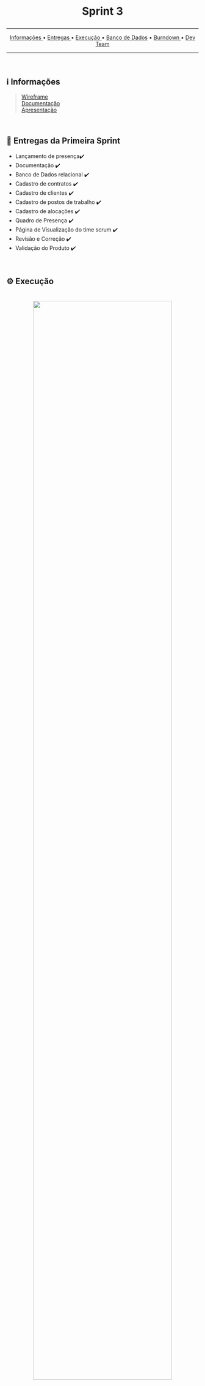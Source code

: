 # <p align="center"> Sprint 3 </center>

<hr>

<p align="center">
  <a href ="#information_source-informações"> Informações </a>  • 
  <a href ="#dart-entregas-da-primeira-sprint"> Entregas </a>  • 
  <a href ="#gear-execução"> Execução </a>  • 
  <a href ="#game_die-banco-de-dados">  Banco de Dados</a>  • 
  <a href ="#chart_with_upwards_trend-burndown">  Burndown </a>  • 
  <a href ="#mortar_board-dev-team"> Dev Team </a> 
</p>
<hr>
<br>

## :information_source: Informações

> [Wireframe](https://www.figma.com/proto/tipWpDl8AF1pPSGCAsVdGA/Untitled?node-id=94%3A2&scaling=scale-down-width&page-id=91%3A2&starting-point-node-id=94%3A2)<br>
> [Documentação]()<br>
> [Apresentação]()<br>
<br>

## :dart: Entregas da Primeira Sprint
* Lançamento de presença:heavy_check_mark:
* Documentação :heavy_check_mark:
* Banco de Dados relacional :heavy_check_mark:
* Cadastro de contratos  :heavy_check_mark:
* Cadastro de clientes :heavy_check_mark:
* Cadastro de postos de trabalho :heavy_check_mark:
* Cadastro de alocações :heavy_check_mark:
* Quadro de Presença  :heavy_check_mark:
* Página de Visualização do time scrum :heavy_check_mark:
* Revisão e Correção :heavy_check_mark:
* Validação do Produto :heavy_check_mark:
<br>

## :gear: Execução
<h1 align="center"><img src = "" width="85%"></h1>
<br>

## :game_die: Banco de Dados
<h1 align="center"><img src = "" width="85%"></h1>
<br>

## :chart_with_upwards_trend: Burndown
*O gráfico abaixo mostra o desempenho da equipe na realização das tarefas referentes a Sprint:*
<h1 align="center"><img src = "" width="80%"></h1>
<br>

## :mortar_board: Dev Team

|  Nome   |  Função |    GitHub    |    Linkedin   |
| :---         |     :---:      |     :---:     |          :---: |
| Jonatas Mathias Dalló | Scrum Master | [@GitHub](https://github.com/Jonatas-Dallo) | [@LinkedIn](https://www.linkedin.com/in/jonatas-dall%C3%B3-147638206/)  |
| Luíz Fernando Silva Habaeb | Product Owner | [@GitHub](https://github.com/luizhabaeb)  | [@LinkedIn](https://www.linkedin.com/in/luizhabaeb/)  |
| Dante Demétrius Pereira Silva  | Desenvolvedor 1 |  - | [@LinkedIn](https://www.linkedin.com/in/dante-silva-0a2a09a8/) | 
| Gustavo Kenji Ando | Desenvolvedor 2 | [@GitHub](https://github.com/GustavoAndo) | [@LinkedIn](https://www.linkedin.com/in/gustavo-ando-054414209/) |
| Júlia Maria Santos Barroso | Desenvolvedor 3 | [@GitHub](https://github.com/jumajubs) | [@LinkedIn](https://www.linkedin.com/in/j%C3%BAlia-maria-santos-850739188/) | 
| Júlia Rafaela Teixeira Andrade Silva | Desenvolvedor 4 | [@GitHub](https://github.com/jufaela) | [@LinkedIn](https://www.linkedin.com/in/j%C3%BAlia-andrade-1195a121a) | 
| Kauã Gustavo Rodrigues Reno | Desenvolvedor 5 | [@GitHub](https://github.com/Kaua-Reno) | [@LinkedIn](https://www.linkedin.com/in/kau%C3%A3-gustavo-r-reno-6a3142205/) |
| Luís Henrique Ferreira Souza | Desenvolvedor 6 | [@GitHub]( https://github.com/Luisttine) | [@LinkedIn](https://www.linkedin.com/in/lu%C3%ADs-souza/) |
| Maria Eduarda Macedo Braga | Desenvolvedor 7 | [@GitHub](https://github.com/madu-braga) | [@LinkedIn](https://www.linkedin.com/in/maria-eduarda-macedo-braga-4663bb208/) |


<h1 align="center"></h1>

##### <p align="center"><img src="https://cdn.discordapp.com/attachments/826526043917647912/883363052425195560/faTec.png" width="20" height="20" /> Projeto Integrador 2021 - Fatec São José dos Campos </center>
